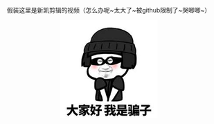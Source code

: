 <!-- <video width="100%" height="100%" controls>
  <source src="/static/introduction.mp4" autoplay type="video/mp4">
</video> -->
<div style="text-align: center;">
  <p>假装这里是新凯剪辑的视频（怎么办呢~太大了~被github限制了~哭唧唧~）</p>
  <img src="/static/temp.jpg" />
</div>